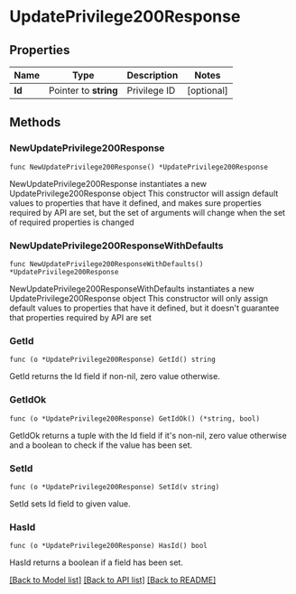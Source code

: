 # UpdatePrivilege200Response

## Properties

Name | Type | Description | Notes
------------ | ------------- | ------------- | -------------
**Id** | Pointer to **string** | Privilege ID | [optional] 

## Methods

### NewUpdatePrivilege200Response

`func NewUpdatePrivilege200Response() *UpdatePrivilege200Response`

NewUpdatePrivilege200Response instantiates a new UpdatePrivilege200Response object
This constructor will assign default values to properties that have it defined,
and makes sure properties required by API are set, but the set of arguments
will change when the set of required properties is changed

### NewUpdatePrivilege200ResponseWithDefaults

`func NewUpdatePrivilege200ResponseWithDefaults() *UpdatePrivilege200Response`

NewUpdatePrivilege200ResponseWithDefaults instantiates a new UpdatePrivilege200Response object
This constructor will only assign default values to properties that have it defined,
but it doesn't guarantee that properties required by API are set

### GetId

`func (o *UpdatePrivilege200Response) GetId() string`

GetId returns the Id field if non-nil, zero value otherwise.

### GetIdOk

`func (o *UpdatePrivilege200Response) GetIdOk() (*string, bool)`

GetIdOk returns a tuple with the Id field if it's non-nil, zero value otherwise
and a boolean to check if the value has been set.

### SetId

`func (o *UpdatePrivilege200Response) SetId(v string)`

SetId sets Id field to given value.

### HasId

`func (o *UpdatePrivilege200Response) HasId() bool`

HasId returns a boolean if a field has been set.


[[Back to Model list]](../README.md#documentation-for-models) [[Back to API list]](../README.md#documentation-for-api-endpoints) [[Back to README]](../README.md)


